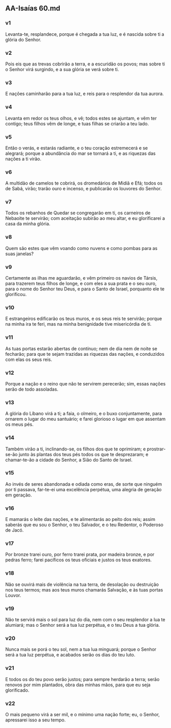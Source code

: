 ## AA-Isaías 60.md
### v1
 Levanta-te, resplandece, porque é chegada a tua luz, e é nascida sobre ti a glória do Senhor.
### v2
 Pois eis que as trevas cobrirão a terra, e a escuridão os povos; mas sobre ti o Senhor virá surgindo, e a sua glória se verá sobre ti.
### v3
 E nações caminharão para a tua luz, e reis para o resplendor da tua aurora.
### v4
 Levanta em redor os teus olhos, e vê; todos estes se ajuntam, e vêm ter contigo; teus filhos vêm de longe, e tuas filhas se criarão a teu lado.
### v5
 Então o verás, e estarás radiante, e o teu coração estremecerá e se alegrará; porque a abundância do mar se tornará a ti, e as riquezas das nações a ti virão.
### v6
 A multidão de camelos te cobrirá, os dromedários de Midiã e Efá; todos os de Sabá, virão; trarão ouro e incenso, e publicarão os louvores do Senhor.
### v7
 Todos os rebanhos de Quedar se congregarão em ti, os carneiros de Nebaoite te servirão; com aceitação subirão ao meu altar, e eu glorificarei a casa da minha glória.
### v8
 Quem são estes que vêm voando como nuvens e como pombas para as suas janelas?
### v9
 Certamente as ilhas me aguardarão, e vêm primeiro os navios de Társis, para trazerem teus filhos de longe, e com eles a sua prata e o seu ouro, para o nome do Senhor teu Deus, e para o Santo de Israel, porquanto ele te glorificou.
### v10
 E estrangeiros edificarão os teus muros, e os seus reis te servirão; porque na minha ira te feri, mas na minha benignidade tive misericórdia de ti.
### v11
 As tuas portas estarão abertas de contínuo; nem de dia nem de noite se fecharão; para que te sejam trazidas as riquezas das nações, e conduzidos com elas os seus reis.
### v12
 Porque a nação e o reino que não te servirem perecerão; sim, essas nações serão de todo assoladas.
### v13
 A glória do Líbano virá a ti; a faia, o olmeiro, e o buxo conjuntamente, para ornarem o lugar do meu santuário; e farei glorioso o lugar em que assentam os meus pés.
### v14
 Também virão a ti, inclinando-se, os filhos dos que te oprimiram; e prostrar-se-ão junto às plantas dos teus pés todos os que te desprezaram; e chamar-te-ão a cidade do Senhor, a Sião do Santo de Israel.
### v15
 Ao invés de seres abandonada e odiada como eras, de sorte que ninguém por ti passava, far-te-ei uma excelência perpétua, uma alegria de geração em geração.
### v16
 E mamarás o leite das nações, e te alimentarás ao peito dos reis; assim saberás que eu sou o Senhor, o teu Salvador, e o teu Redentor, o Poderoso de Jacó.
### v17
 Por bronze trarei ouro, por ferro trarei prata, por madeira bronze, e por pedras ferro; farei pacíficos os teus oficiais e justos os teus exatores.
### v18
 Não se ouvirá mais de violência na tua terra, de desolação ou destruição nos teus termos; mas aos teus muros chamarás Salvação, e às tuas portas Louvor.
### v19
 Não te servirá mais o sol para luz do dia, nem com o seu resplendor a lua te alumiará; mas o Senhor será a tua luz perpétua, e o teu Deus a tua glória.
### v20
 Nunca mais se porá o teu sol, nem a tua lua minguará; porque o Senhor será a tua luz perpétua, e acabados serão os dias do teu luto.
### v21
 E todos os do teu povo serão justos; para sempre herdarão a terra; serão renovos por mim plantados, obra das minhas mãos, para que eu seja glorificado.
### v22
 O mais pequeno virá a ser mil, e o mínimo uma nação forte; eu, o Senhor, apressarei isso a seu tempo.
